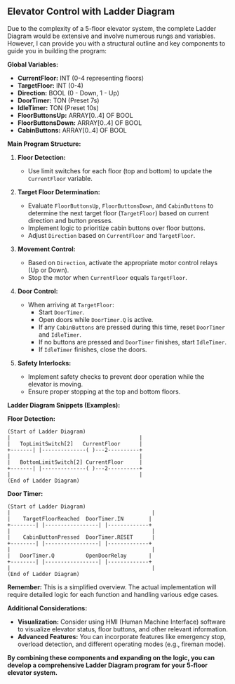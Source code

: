 ## Elevator Control with Ladder Diagram

Due to the complexity of a 5-floor elevator system, the complete Ladder Diagram would be extensive and involve numerous rungs and variables. However, I can provide you with a structural outline and key components to guide you in building the program:

**Global Variables:**

*   **CurrentFloor:** INT (0-4 representing floors)
*   **TargetFloor:** INT (0-4)
*   **Direction:** BOOL (0 - Down, 1 - Up)
*   **DoorTimer:** TON (Preset 7s)
*   **IdleTimer:** TON (Preset 10s)
*   **FloorButtonsUp:** ARRAY[0..4] OF BOOL 
*   **FloorButtonsDown:** ARRAY[0..4] OF BOOL
*   **CabinButtons:** ARRAY[0..4] OF BOOL

**Main Program Structure:**

1.  **Floor Detection:**
    *   Use limit switches for each floor (top and bottom) to update the `CurrentFloor` variable. 

2.  **Target Floor Determination:**
    *   Evaluate `FloorButtonsUp`, `FloorButtonsDown`, and `CabinButtons` to determine the next target floor (`TargetFloor`) based on current direction and button presses.
    *   Implement logic to prioritize cabin buttons over floor buttons.
    *   Adjust `Direction` based on `CurrentFloor` and `TargetFloor`.

3.  **Movement Control:**
    *   Based on `Direction`, activate the appropriate motor control relays (Up or Down). 
    *   Stop the motor when `CurrentFloor` equals `TargetFloor`.

4.  **Door Control:**
    *   When arriving at `TargetFloor`:
        *   Start `DoorTimer`.
        *   Open doors while `DoorTimer.Q` is active.
        *   If any `CabinButtons` are pressed during this time, reset `DoorTimer` and `IdleTimer`.
        *   If no buttons are pressed and `DoorTimer` finishes, start `IdleTimer`.
        *   If `IdleTimer` finishes, close the doors.

5.  **Safety Interlocks:** 
    *   Implement safety checks to prevent door operation while the elevator is moving.
    *   Ensure proper stopping at the top and bottom floors.

**Ladder Diagram Snippets (Examples):**

**Floor Detection:**

```
(Start of Ladder Diagram)
|                                         |
|   TopLimitSwitch[2]   CurrentFloor      |
+-------| |--------------( )---2----------+
|                                         |
|   BottomLimitSwitch[2] CurrentFloor     |
+-------| |--------------( )---2----------+
|                                         |
(End of Ladder Diagram)
```

**Door Timer:**

```
(Start of Ladder Diagram)
|                                             |
|    TargetFloorReached  DoorTimer.IN        |
+--------| |-----------------| |-------------+
|                                             |
|    CabinButtonPressed  DoorTimer.RESET      |
+--------| |-----------------| |-------------+
|                                             |
|   DoorTimer.Q          OpenDoorRelay       | 
+--------| |-----------------| |-------------+
|                                             |
(End of Ladder Diagram)
```

**Remember:** This is a simplified overview. The actual implementation will require detailed logic for each function and handling various edge cases. 

**Additional Considerations:**

*   **Visualization:** Consider using HMI (Human Machine Interface) software to visualize elevator status, floor buttons, and other relevant information.
*   **Advanced Features:** You can incorporate features like emergency stop, overload detection, and different operating modes (e.g., fireman mode).

**By combining these components and expanding on the logic, you can develop a comprehensive Ladder Diagram program for your 5-floor elevator system.**
